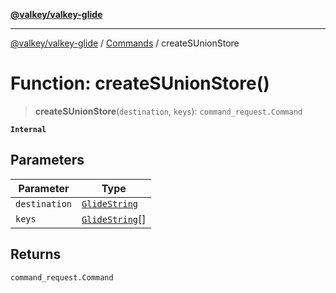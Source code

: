[**@valkey/valkey-glide**](../../README.md)

***

[@valkey/valkey-glide](../../modules.md) / [Commands](../README.md) / createSUnionStore

# Function: createSUnionStore()

> **createSUnionStore**(`destination`, `keys`): `command_request.Command`

**`Internal`**

## Parameters

| Parameter | Type |
| ------ | ------ |
| `destination` | [`GlideString`](../../BaseClient/type-aliases/GlideString.md) |
| `keys` | [`GlideString`](../../BaseClient/type-aliases/GlideString.md)[] |

## Returns

`command_request.Command`
